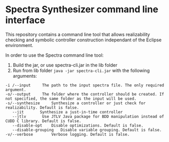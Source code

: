 # Spectra Synthesizer command line interface
This repository contains a command line tool that allows realizability checking and symbolic controller construction independant of the Eclipse environment.

In order to use the Spectra command line tool:

1. Build the jar, or use spectra-cli.jar in the lib folder
2. Run from lib folder `java -jar spectra-cli.jar` with the following arguments:
```
-i /--input		The path to the input spectra file. The only required argument.
-o/--output		The folder where the controller should be created. If not specified, the same folder as the input will be used.
-s/--synthesize		Synthesize a controller or just check for realizability. Default is false.
   --jit       Synthesize a just-in-time controller
   --jtlv		Use JTLV Java package for BDD manipulation instead of CUDD C library. Default is false.
   --disable-opt	Disable optimizations. Default is false.
   --disable-grouping	Disable variable grouping. Default is false.
-v/--verbose		Verbose logging. Default is false.
```
